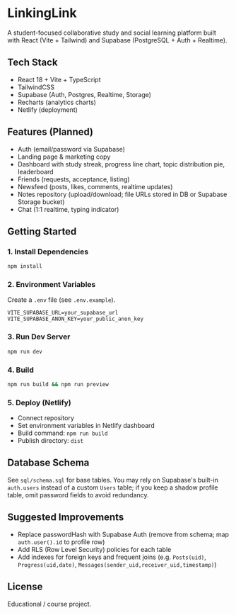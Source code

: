 # LinkingLink

A student-focused collaborative study and social learning platform built with React (Vite + Tailwind) and Supabase (PostgreSQL + Auth + Realtime).

## Tech Stack
- React 18 + Vite + TypeScript
- TailwindCSS
- Supabase (Auth, Postgres, Realtime, Storage)
- Recharts (analytics charts)
- Netlify (deployment)

## Features (Planned)
- Auth (email/password via Supabase)
- Landing page & marketing copy
- Dashboard with study streak, progress line chart, topic distribution pie, leaderboard
- Friends (requests, acceptance, listing)
- Newsfeed (posts, likes, comments, realtime updates)
- Notes repository (upload/download; file URLs stored in DB or Supabase Storage bucket)
- Chat (1:1 realtime, typing indicator)

## Getting Started

### 1. Install Dependencies
```bash
npm install
```

### 2. Environment Variables
Create a `.env` file (see `.env.example`).

```
VITE_SUPABASE_URL=your_supabase_url
VITE_SUPABASE_ANON_KEY=your_public_anon_key
```

### 3. Run Dev Server
```bash
npm run dev
```

### 4. Build
```bash
npm run build && npm run preview
```

### 5. Deploy (Netlify)
- Connect repository
- Set environment variables in Netlify dashboard
- Build command: `npm run build`
- Publish directory: `dist`

## Database Schema
See `sql/schema.sql` for base tables. You may rely on Supabase's built-in `auth.users` instead of a custom `Users` table; if you keep a shadow profile table, omit password fields to avoid redundancy.

## Suggested Improvements
- Replace passwordHash with Supabase Auth (remove from schema; map `auth.user().id` to profile row)
- Add RLS (Row Level Security) policies for each table
- Add indexes for foreign keys and frequent joins (e.g. `Posts(uid)`, `Progress(uid,date)`, `Messages(sender_uid,receiver_uid,timestamp)`)

## License
Educational / course project.
